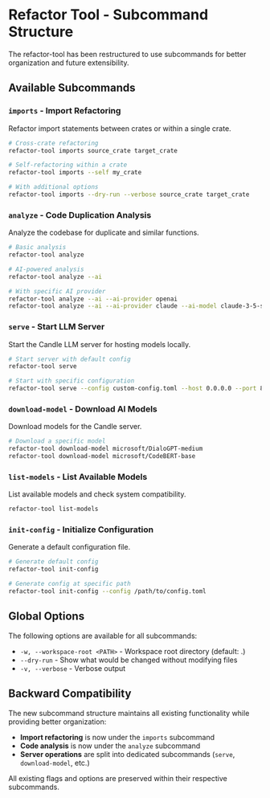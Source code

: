 # Refactor Tool - Subcommand Structure

The refactor-tool has been restructured to use subcommands for better organization and future extensibility.

## Available Subcommands

### `imports` - Import Refactoring
Refactor import statements between crates or within a single crate.

```bash
# Cross-crate refactoring
refactor-tool imports source_crate target_crate

# Self-refactoring within a crate
refactor-tool imports --self my_crate

# With additional options
refactor-tool imports --dry-run --verbose source_crate target_crate
```

### `analyze` - Code Duplication Analysis
Analyze the codebase for duplicate and similar functions.

```bash
# Basic analysis
refactor-tool analyze

# AI-powered analysis
refactor-tool analyze --ai

# With specific AI provider
refactor-tool analyze --ai --ai-provider openai
refactor-tool analyze --ai --ai-provider claude --ai-model claude-3-5-sonnet-20241022
```

### `serve` - Start LLM Server
Start the Candle LLM server for hosting models locally.

```bash
# Start server with default config
refactor-tool serve

# Start with specific configuration
refactor-tool serve --config custom-config.toml --host 0.0.0.0 --port 8080
```

### `download-model` - Download AI Models
Download models for the Candle server.

```bash
# Download a specific model
refactor-tool download-model microsoft/DialoGPT-medium
refactor-tool download-model microsoft/CodeBERT-base
```

### `list-models` - List Available Models
List available models and check system compatibility.

```bash
refactor-tool list-models
```

### `init-config` - Initialize Configuration
Generate a default configuration file.

```bash
# Generate default config
refactor-tool init-config

# Generate config at specific path
refactor-tool init-config --config /path/to/config.toml
```

## Global Options

The following options are available for all subcommands:

- `-w, --workspace-root <PATH>` - Workspace root directory (default: .)
- `--dry-run` - Show what would be changed without modifying files
- `-v, --verbose` - Verbose output

## Backward Compatibility

The new subcommand structure maintains all existing functionality while providing better organization:

- **Import refactoring** is now under the `imports` subcommand
- **Code analysis** is now under the `analyze` subcommand  
- **Server operations** are split into dedicated subcommands (`serve`, `download-model`, etc.)

All existing flags and options are preserved within their respective subcommands.